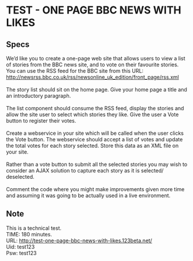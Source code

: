 # TEST - ONE PAGE BBC NEWS WITH LIKES #

Specs
-----

We’d like you to create a one-page web site that allows users to view a list of stories from the BBC news site, and to vote on their favourite stories.<br/>
You can use the RSS feed for the BBC site from this URL:<br/>
http://newsrss.bbc.co.uk/rss/newsonline_uk_edition/front_page/rss.xml<br/>
<br/>
The story list should sit on the home page. Give your home page a title and an introductory paragraph.<br/>
<br/>
The list component should consume the RSS feed, display the stories and allow the site user to select which stories they like. Give the user a Vote button to register their votes.<br/>
<br/>
Create a webservice in your site which will be called when the user clicks the Vote button. The webservice should accept a list of votes and update the total votes for each story selected. Store this data as an XML file on your site.<br/>
<br/>
Rather than a vote button to submit all the selected stories you may wish to consider an AJAX solution to capture each story as it is selected/ deselected.<br/>
<br/>
Comment the code where you might make improvements given more time and assuming it was going to be actually used in a live environment.

Note
----
This is a technical test.<br/>
TIME: 180 minutes.<br/>
URL: http://test-one-page-bbc-news-with-likes.123beta.net/<br/>
Uid: test123<br/>
Psw: test123
